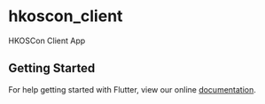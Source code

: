# hkoscon_client

HKOSCon Client App

## Getting Started

For help getting started with Flutter, view our online
[documentation](https://flutter.io/).
